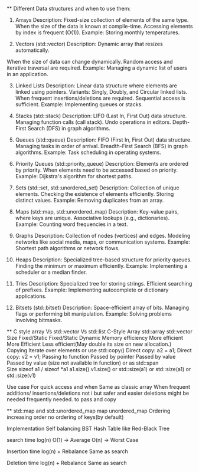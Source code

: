 ** Different Data structures and when to use them:

1. Arrays
Description: Fixed-size collection of elements of the same type.
When the size of the data is known at compile-time.
Accessing elements by index is frequent (O(1)).
Example: Storing monthly temperatures.

2. Vectors (std::vector)
Description: Dynamic array that resizes automatically.

When the size of data can change dynamically.
Random access and iterative traversal are required.
Example: Managing a dynamic list of users in an application.

3. Linked Lists
Description: Linear data structure where elements are linked using pointers.
Variants: Singly, Doubly, and Circular linked lists.
When frequent insertions/deletions are required.
Sequential access is sufficient.
Example: Implementing queues or stacks.

4. Stacks (std::stack)
Description: LIFO (Last In, First Out) data structure.
Managing function calls (call stack).
Undo operations in editors.
Depth-First Search (DFS) in graph algorithms.

5. Queues (std::queue)
Description: FIFO (First In, First Out) data structure.
Managing tasks in order of arrival.
Breadth-First Search (BFS) in graph algorithms.
Example: Task scheduling in operating systems.

6. Priority Queues (std::priority_queue)
Description: Elements are ordered by priority.
When elements need to be accessed based on priority.
Example: Dijkstra's algorithm for shortest paths.

7. Sets (std::set, std::unordered_set)
Description: Collection of unique elements.
Checking the existence of elements efficiently.
Storing distinct values.
Example: Removing duplicates from an array.


8. Maps (std::map, std::unordered_map)
Description: Key-value pairs, where keys are unique.
Associative lookups (e.g., dictionaries).
Example: Counting word frequencies in a text.

9. Graphs
Description: Collection of nodes (vertices) and edges.
Modeling networks like social media, maps, or communication systems.
Example: Shortest path algorithms or network flows.

10. Heaps
Description: Specialized tree-based structure for priority queues.
Finding the minimum or maximum efficiently.
Example: Implementing a scheduler or a median finder.

11. Tries
Description: Specialized tree for storing strings.
Efficient searching of prefixes.
Example: Implementing autocomplete or dictionary applications.

12. Bitsets (std::bitset)
Description: Space-efficient array of bits.
Managing flags or performing bit manipulation.
Example: Solving problems involving bitmasks.

** C style array Vs std::vector Vs std::list
			C-Style Array					std::array		std::vector
Size			Fixed/Static					Fixed/Static		Dynamic
Memory efficiency	More efficient					More Efficient		Less efficient(May double its size on new allocation.)
Copying			Iterate over elements or use std::copy()	Direct copy: a2 = a1;	Direct copy: v2 = v1;
Passing to function	Passed by pointer				Passed by value		Passed by value	(size not available in function)
									or as std::span														
Size			sizeof a1 / sizeof *a1				a1.size()		v1.size()
			or std::size(a1) 				or std::size(a1)	or std::size(v1)

Use case		For quick access and when		    	Same as classic array 	When frequent additions/
			insertions/deletions not 		i	but safer and easier 	deletions might be needed
			frequently needed.				to pass and copy

** std::map and std::unordered_map
                   map              unordered_map
Ordering         increasing order    no ordering
                 of keys(by default) 

Implementation   Self balancing BST   Hash Table
                 like Red-Black Tree   

search time      log(n)               O(1) -> Average 
                                      O(n) -> Worst Case

Insertion time   log(n) + Rebalance   Same as search
                      
Deletion time    log(n) + Rebalance   Same as search
